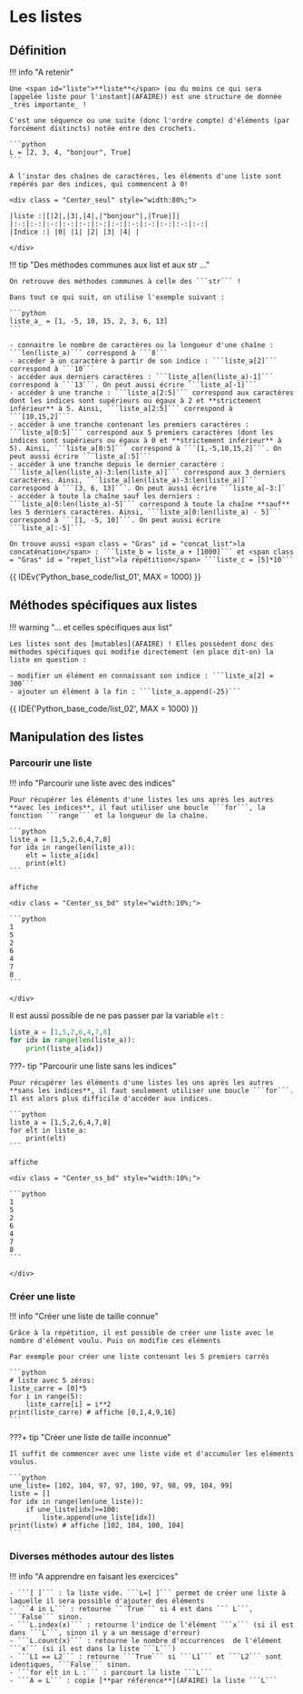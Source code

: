 # Les listes

## Définition

!!! info "A retenir"

    Une <span id="liste">**liste**</span> (ou du moins ce qui sera [appelée liste pour l'instant](AFAIRE)) est une structure de donnée _très importante_ !

    C'est une séquence ou une suite (donc l'ordre compte) d'éléments (par forcément distincts) notée entre des crochets.

    ```python
    L = [2, 3, 4, "bonjour", True]
    ```

    A l'instar des chaînes de caractères, les éléments d'une liste sont repérés par des indices, qui commencent à 0!
	
	<div class = "Center_seul" style="width:80%;">
	
	|liste :|[|2|,|3|,|4|,|"bonjour"|,|True|]|
	|:-:|:-:|:-:|:-:|:-:|:-:|:-:|:-:|:-:|:-:|:-:|:-:|
	|Indice :| |0| |1| |2| |3| |4| |

	</div>

!!! tip "Des méthodes communes aux list et aux str ..."

    On retrouve des méthodes communes à celle des ```str``` !

	Dans tout ce qui suit, on utilise l'exemple suivant :

	```python
	liste_a_ = [1, -5, 10, 15, 2, 3, 6, 13]
	```

	- connaitre le nombre de caractères ou la longueur d'une chaîne : ```len(liste_a)``` correspond à ```8```
	- accéder à un caractère à partir de son indice : ```liste_a[2]``` correspond à ```10```
	- accéder aux derniers caractères : ```liste_a[len(liste_a)-1]``` correspond à ```13```. On peut aussi écrire ```liste_a[-1]```
	- accéder à une tranche : ```liste_a[2:5]``` correspond aux caractères dont les indices sont supérieurs ou égaux à 2 et **strictement inférieur** à 5. Ainsi, ```liste_a[2:5]``` correspond à ```[10,15,2]```
	- accéder à une tranche contenant les premiers caractères : ```liste_a[0:5]``` correspond aux 5 premiers caractères (dont les indices sont supérieurs ou égaux à 0 et **strictement inférieur** à 5). Ainsi, ```liste_a[0:5]``` correspond à ```[1,-5,10,15,2]```. On peut aussi écrire ```liste_a[:5]```
	- accéder à une tranche depuis le dernier caractère : ```liste_a[len(liste_a)-3:len(liste_a)]``` correspond aux 3 derniers caractères. Ainsi, ```liste_a[len(liste_a)-3:len(liste_a)]``` correspond à ```[3, 6, 13]```. On peut aussi écrire ```liste_a[-3:]`
	- accéder à toute la chaîne sauf les derniers : ```liste_a[0:len(liste_a)-5]``` correspond à toute la chaîne **sauf** les 5 derniers caractères. Ainsi, ```liste_a[0:len(liste_a) - 5]``` correspond à ```[1, -5, 10]```. On peut aussi écrire ```liste_a[:-5]```

    On trouve aussi <span class = "Gras" id = "concat_list">la concaténation</span> : ```liste_b = liste_a + [1000]``` et <span class = "Gras" id = "repet_list">la répétition</span> ```liste_c = [5]*10```


{{ IDEv('Python_base_code/list_01', MAX = 1000) }}

## Méthodes spécifiques aux listes

!!! warning "... et celles spécifiques aux list"

    Les listes sont des [mutables](AFAIRE) ! Elles possèdent donc des méthodes spécifiques qui modifie directement (en place dit-on) la liste en question :

    - modifier un élément en connaissant son indice : ```liste_a[2] = 300```
    - ajouter un élément à la fin : ```liste_a.append(-25)```


{{ IDE('Python_base_code/list_02', MAX = 1000) }}

## Manipulation des listes

### Parcourir une liste

!!! info "Parcourir une liste avec des indices"

    Pour récupérer les éléments d'une listes les uns après les autres **avec les indices**, il faut utiliser une boucle ```for```, la fonction ```range``` et la longueur de la chaîne.

	```python
	liste_a = [1,5,2,6,4,7,8]
	for idx in range(len(liste_a)):
		elt = liste_a[idx]
		print(elt)
	```

	affiche

	<div class = "Center_ss_bd" style="width:10%;">

	```python
	1
    5
    2
    6
    4
    7
    8
	```

	</div>

Il est aussi possible de ne pas passer par la variable ```elt``` :

```python
liste_a = [1,5,2,6,4,7,8]
for idx in range(len(liste_a)):
    print(liste_a[idx])
```

???- tip "Parcourir une liste sans les indices"

    Pour récupérer les éléments d'une listes les uns après les autres **sans les indices**, il faut seulement utiliser une boucle ```for```. Il est alors plus difficile d'accéder aux indices.

	```python
	liste_a = [1,5,2,6,4,7,8]
	for elt in liste_a:
		print(elt)
	```

	affiche

	<div class = "Center_ss_bd" style="width:10%;">

	```python
	1
    5
    2
    6
    4
    7
    8
	```

	</div>



### Créer une liste

!!! info "Créer une liste de taille connue"

    Grâce à la répétition, il est possible de créer une liste avec le nombre d'élément voulu. Puis on modifie ces éléments
    
    Par exemple pour créer une liste contenant les 5 premiers carrés
    
    ```python
    # liste avec 5 zéros:
    liste_carre = [0]*5
    for i in range(5):
        liste_carre[i] = i**2
    print(liste_carre) # affiche [0,1,4,9,16]
    ```

???+ tip "Créer une liste de taille inconnue"

    Il suffit de commencer avec une liste vide et d'accumuler les eléments voulus.

    ```python
    une_liste= [102, 104, 97, 97, 100, 97, 98, 99, 104, 99]
    liste = []
    for idx in range(len(une_liste)):
        if une_liste[idx]>=100:
            liste.append(une_liste[idx])
    print(liste) # affiche [102, 104, 100, 104]
    ```

### Diverses méthodes autour des listes

!!! info "A apprendre en faisant les exercices"

    - ```[ ]``` : la liste vide. ```L=[ ]``` permet de créer une liste à laquelle il sera possible d'ajouter des éléments
    - ```4 in L``` : retourne ```True``` si 4 est dans ``` L```, ```False``` sinon.
    - ```L.index(x)``` : retourne l'indice de l'élément ```x``` (si il est dans ```L```, sinon il y a un message d'erreur)
    - ```L.count(x)``` : retourne le nombre d'occurrences  de l'élément ```x``` (si il est dans la liste ```L```)
    - ```L1 == L2``` : retourne ```True``` si ```L1``` et ```L2``` sont identiques, ```False``` sinon.
    - ```for elt in L :``` : parcourt la liste ```L```
    - ```A = L``` : copie [**par référence**](AFAIRE) la liste ```L```



<!--## Exercices

???- question "Exercice"-->